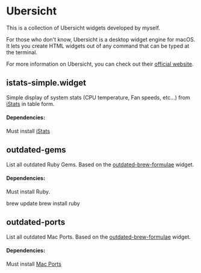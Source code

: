 # Ubersicht
This is a collection of Ubersicht widgets developed by myself.

For those who don't know, Ubersicht is a desktop widget engine for macOS. It lets you create HTML widgets out of any command that can be typed at the terminal.

For more information on Ubersicht, you can check out their [official website](http://tracesof.net/uebersicht/).

## istats-simple.widget
Simple display of system stats (CPU temperature, Fan speeds, etc...) from [iStats](https://github.com/Chris911/iStats) in table form.
#### Dependencies:
Must install [iStats](https://github.com/Chris911/iStats)

## outdated-gems
List all outdated Ruby Gems. Based on the [outdated-brew-formulae](http://tracesof.net/uebersicht-widgets/#outdated-brew-formulae) widget.
#### Dependencies:
Must install Ruby.

brew update
brew install ruby

## outdated-ports
List all outdated Mac Ports. Based on the [outdated-brew-formulae](http://tracesof.net/uebersicht-widgets/#outdated-brew-formulae) widget.
#### Dependencies:
Must install [Mac Ports](https://www.macports.org/install.php)
